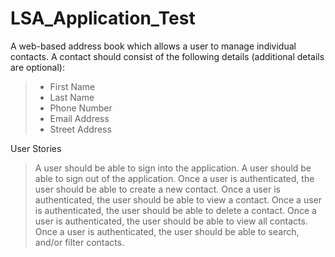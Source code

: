 # LSA_Application_Test
A web-based address book which allows a user to manage individual contacts.
    A contact should consist of the following details (additional details are optional):
> - First Name
> - Last Name
> - Phone Number
> - Email Address
> - Street Address

User Stories
>    A user should be able to sign into the application.
>    A user should be able to sign out of the application.
>    Once a user is authenticated, the user should be able to create a new contact.
>    Once a user is authenticated, the user should be able to view a contact.
>    Once a user is authenticated, the user should be able to delete a contact.
>    Once a user is authenticated, the user should be able to view all contacts.
>    Once a user is authenticated, the user should be able to search, and/or filter contacts.
